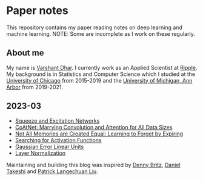 # Paper notes
This repository contains my paper reading notes on deep learning and machine learning. NOTE: Some are incomplete as I work on these regularly.

## About me
My name is [Varshant Dhar](https://www.linkedin.com/in/varshant-dhar/). I currently work as an Applied Scientist at [Ripple](https://ripple.com/). My background is in Statistics and Computer Science which I studied at the [University of Chicago](https://www.uchicago.edu/) from 2015-2019 and the [University of Michigan, Ann Arbor](https://umich.edu/) from 2019-2021.

## 2023-03
- [Squeeze and Excitation Networks](posts/2023-03-11-squeeze-and-excitation.markdown)
- [CoAtNet: Marrying Convolution and Attention for All Data Sizes](posts/2023-03-05-marrying-convolution-and-attention.markdown)
- [Not All Memories are Created Equal: Learning to Forget by Expiring](posts/2023-03-06-learning-to-forget-by-expiring.markdown)
- [Searching for Activation Functions](posts/2023-03-07-activation-functions.markdown)
- [Gaussian Error Linear Units](posts/2023-03-08-gelu.markdown)
- [Layer Normalization](posts/2023-03-09-layer-normalization.markdown)

Maintaining and building this blog was inspired by [Denny Britz](https://github.com/dennybritz/deeplearning-papernotes), [Daniel Takeshi](https://github.com/DanielTakeshi/Paper_Notes) and [Patrick Langechuan Liu](https://patrick-llgc.github.io/Learning-Deep-Learning/).


